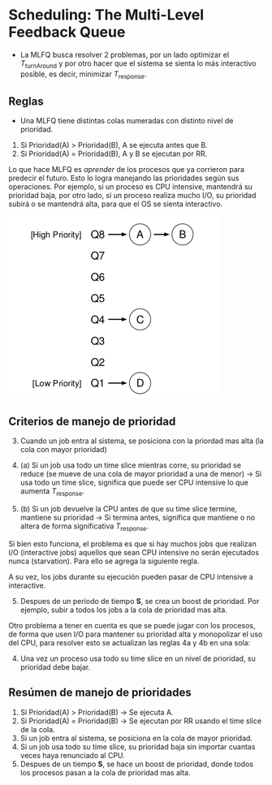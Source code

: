 # Scheduling: The Multi-Level Feedback Queue

- La MLFQ busca resolver 2 problemas, por un lado optimizar el $T_{\text{turnAround}}$ y por otro hacer que el sistema se sienta lo más interactivo posible, es decir, minimizar $T_{\text{response}}$.


## Reglas

- Una MLFQ tiene distintas colas numeradas con distinto nivel de prioridad.

1. Si Prioridad(A) > Prioridad(B), A se ejecuta antes que B.
2. Si Prioridad(A) = Prioridad(B), A y B se ejecutan por RR.

Lo que hace MLFQ es *aprender* de los procesos que ya corrieron para predecir el futuro. Esto lo logra manejando las prioridades según sus operaciones. Por ejemplo, si un proceso es CPU intensive, mantendrá su prioridad baja, por otro lado, si un proceso realiza mucho I/O, su prioridad subirá o se mantendrá alta, para que el OS se sienta interactivo.

![Ejemplo de MLFQ](img/mlfq_arp_cap_8.png)

## Criterios de manejo de prioridad

3. Cuando un job entra al sistema, se posiciona con la priordad mas alta (la cola con mayor prioridad)

4. (a) Si un job usa todo un time slice mientras corre, su prioridad se reduce (se mueve de una cola de mayor prioridad a una de menor) $\rightarrow$ Si usa todo un time slice, significa que puede ser CPU intensive lo que aumenta $T_{\text{response}}$.

4. (b) Si un job devuelve la CPU antes de que su time slice termine, mantiene su prioridad $\rightarrow$ Si termina antes, significa que mantiene o no altera de forma significativa $T_{\text{response}}$.

Si bien esto funciona, el problema es que si hay muchos jobs que realizan I/O (interactive jobs) aquellos que sean CPU intensive no serán ejecutados nunca (starvation). Para ello se agrega la siguiente regla.

A su vez, los jobs durante su ejecución pueden pasar de CPU intensive a interactive.

5. Despues de un período de tiempo **S**, se crea un boost de prioridad. Por ejemplo, subir a todos los jobs a la cola de prioridad mas alta.

Otro problema a tener en cuenta es que se puede jugar con los procesos, de forma que usen I/O para mantener su prioridad alta y monopolizar el uso del CPU, para resolver esto se actualizan las reglas 4a y 4b en una sola:

4. Una vez un proceso usa todo su time slice en un nivel de prioridad, su prioridad debe bajar.

## Resúmen de manejo de prioridades

1. Si Prioridad(A) > Prioridad(B) $\rightarrow$ Se ejecuta A.
2. Si Prioridad(A) = Prioridad(B) $\rightarrow$ Se ejecutan por RR usando el time slice de la cola.
3. Si un job entra al sistema, se posiciona en la cola de mayor prioridad.
4. Si un job usa todo su time slice, su prioridad baja sin importar cuantas veces haya renunciado al CPU.
5. Despues de un tiempo **S**, se hace un boost de prioridad, donde todos los procesos pasan a la cola de prioridad mas alta.
